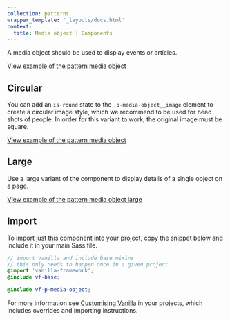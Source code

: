 ```yaml
---
collection: patterns
wrapper_template: '_layouts/docs.html'
context:
  title: Media object | Components
---
```


A media object should be used to display events or articles.

<div class="embedded-example"><a href="/docs/examples/patterns/media-object/media-object/" class="js-example">
View example of the pattern media object
</a></div>

## Circular

You can add an `is-round` state to the `.p-media-object__image` element to create a circular image style, which we recommend to be used for head shots of people. In order for this variant to work, the original image must be square.

<div class="embedded-example"><a href="/docs/examples/patterns/media-object/media-object-circ-img/" class="js-example">
View example of the pattern media object
</a></div>

## Large

Use a large variant of the component to display details of a single object on a page.

<div class="embedded-example"><a href="/docs/examples/patterns/media-object/media-object-large/" class="js-example">
View example of the pattern media object large
</a></div>

## Import

To import just this component into your project, copy the snippet below and include it in your main Sass file.

```scss
// import Vanilla and include base mixins
// this only needs to happen once in a given project
@import 'vanilla-framework';
@include vf-base;

@include vf-p-media-object;
```

For more information see [Customising Vanilla](/docs/customising-vanilla/) in your projects, which includes overrides and importing instructions.
